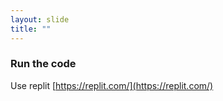 ```yaml
---
layout: slide
title: ""
---
```

### Run the code

Use replit [https://replit.com/](https://replit.com/)
